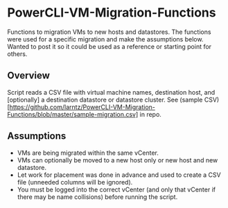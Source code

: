 # PowerCLI-VM-Migration-Functions

Functions to migration VMs to new hosts and datastores. The functions were used for a specific migration and make the assumptions below. Wanted to post it so it could be used as a reference or starting point for others. 

## Overview

Script reads a CSV file with virtual machine names, destination host, and [optionally] a destination datastore or datastore cluster. See (sample CSV)[https://github.com/larntz/PowerCLI-VM-Migration-Functions/blob/master/sample-migration.csv] in repo. 

## Assumptions

* VMs are being migrated within the same vCenter. 
* VMs can optionally be moved to a new host only or new host and new datastore. 
* Let work for placement was done in advance and used to create a CSV file (unneeded columns will be ignored). 
* You must be logged into the correct vCenter (and only that vCenter if there may be name collisions) before running the script.


